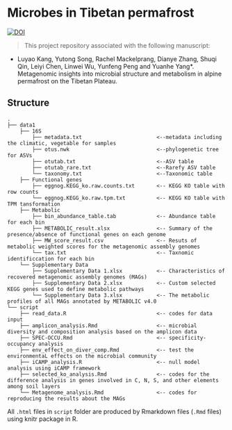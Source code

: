 # Microbes in Tibetan permafrost
[![DOI](https://zenodo.org/badge/642855012.svg)](https://zenodo.org/doi/10.5281/zenodo.11498006)

> This project repository associated with the following manuscript:

* Luyao Kang, Yutong Song, Rachel Mackelprang, Dianye Zhang, Shuqi Qin, Leiyi Chen, Linwei Wu, Yunfeng Peng and Yuanhe Yang*. Metagenomic insights into microbial structure and metabolism in alpine permafrost on the Tibetan Plateau.


## Structure

```
.
├── data1
    ├── 16S
        ├── metadata.txt                        <--metadata including the climatic, vegetable for samples
        ├── otus.nwk                            <--phylogenetic tree for ASVs
        ├── otutab.txt                          <--ASV table
        ├── otutab_rare.txt                     <--Rarefy ASV table
        └── taxonomy.txt                        <--Taxonomic table
    ├── Functional genes
        ├── eggnog.KEGG_ko.raw.counts.txt       <-- KEGG KO table with row counts
        └── eggnog.KEGG_ko.raw.tpm.txt          <-- KEGG KO table with TPM tansformation
    ├── Metabolic
        ├── bin_abundance_table.tab             <-- Abundance table for each bin
        ├── METABOLIC_result.xlsx               <-- Summary of the presence/absence of functional genes on each genome
        ├── MW_score_result.csv                 <-- Resuts of metabolic weighted scores for the metagenomic assembly genomes 
        └── tax.txt                             <-- Taxnomic identificcation for each bin
    └── Supplementary Data
        ├── Supplementary Data 1.xlsx           <-- Characteristics of recovered metagenomic assembly genomes (MAGs)
        ├── Supplementary Data 2.xlsx           <-- Custom selected KEGG genes used to define metabolic pathways
        └── Supplementary Data 3.xlsx           <-- The metabolic profiles of all MAGs annotated by METABOLIC v4.0
└── script
    ├── read_data.R                             <-- codes for data input
    ├── amplicon_analysis.Rmd                   <-- microbial diversity and composition analysis based on the amplicon data
    ├── SPEC-OCCU.Rmd                           <-- specificity-occupancy analysis
    ├── env_effect_on_diver_comp.Rmd            <-- test the environmentaL effects on the microbial community
    ├── iCAMP_analysis.R                        <-- null model analysis using iCAMP framework
    ├── selected_ko_analysis.Rmd                <-- codes for the difference analysis in genes involved in C, N, S, and other elements among soil layers
    └── Metagenome_analysis.Rmd                 <-- codes for reproducing the results about the MAGs

```
All `.html` files in `script` folder are produced by Rmarkdown files (`.Rmd` files) using knitr package in R.
